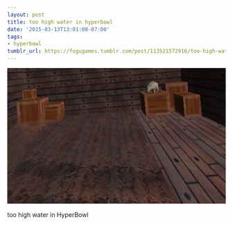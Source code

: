 ```yaml
---
layout: post
title: too high water in hyperbowl
date: '2015-03-13T13:01:08-07:00'
tags:
- hyperbowl
tumblr_url: https://fugugames.tumblr.com/post/113521572916/too-high-water-in-hyperbowl
---
```

 ![](/tumblr_files/tumblr_nl5txw4t3P1tgne1po1_1280.png)  

too high water in HyperBowl


